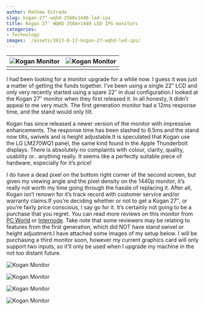 ```yaml
---
author: Mathew Estrada
slug: kogan-27"-wqhd-2560x1440-led-ips
title: Kogan 27″ WQHD 2560×1440 LED IPS monitors
categories:
- Technology
images:  /assets/2013-8-12-kogan-27-wqhd-led-ips/
---
```


| ![Kogan Monitor]({{page.images}}kogan1.jpg) | ![Kogan Monitor]({{page.images}}kogan2.jpg) |
| ---------------------------------------- | ---------------------------------------- |
|                                          |                                          |

I had been looking for a monitor upgrade for a while now. I guess it was just a matter of getting the funds together. I’ve been using a single 22″ LCD and only very recently started using a spare 22″ in dual configuration.I looked at the Kogan 27″ monitor when they first released it. In all honesty, it didn’t appeal to me very much. The first generation monitor had a 12ms response time, and the stand would only tilt.

Kogan has since released a newer version of the monitor with impressive enhancements. The response time has been slashed to 6.5ms and the stand now tilts, swivels and is height adjustable.It is speculated that Kogan use the LG LM270WQ1 panel, the same kind found in the Apple Thunderbolt displays.
There is absolutely no complaints with colour, clarity, quality, usability or.. anything really. It seems like a perfectly suitable piece of hardware, especially for it’s price!

I do have a dead pixel on the bottom right corner of the second screen, but given my viewing angle and the pixel density on the 1440p monitor, it’s really not worth my time going through the hassle of replacing it. After all, Kogan isn’t renown for it’s track record with customer service and/or warranty claims.If you’re deciding whether or not to get a Kogan 27″, or you’re fairly price conscious, I say go for it. It’s certainly not going to be a purchase that you regret.
You can read more reviews on this monitor from [PC World](http://www.pcworld.idg.com.au/review/kogan/27_led_monitor/452678/) or [Internode](http://games.on.net/2013/04/massive-monitor-roundup-which-monitor-gives-you-the-best-gaming-experience/). Take note that some reviewers may be relating to features from the first generation, which did NOT have stand swivel or height adjustment.I have attached some images of my setup below. I will be purchasing a third monitor soon, however my current graphics card will only support two inputs, so it’ll only be used when I upgrade my machine in the not too distant future.

![Kogan Monitor]({{page.images}}kogan3.jpg)

![Kogan Monitor]({{page.images}}kogan4.jpg)

![Kogan Monitor]({{page.images}}kogan5.jpg)

![Kogan Monitor]({{page.images}}kogan6.jpg)